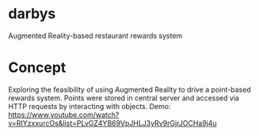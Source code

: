 # darbys
Augmented Reality-based restaurant rewards system

# Concept
Exploring the feasibility of using Augmented Reality to drive a point-based rewards system. Points were stored in central server and accessed via HTTP requests by interacting with objects. Demo: https://www.youtube.com/watch?v=RIYzxxurcOs&list=PLvGZ4YB69VpJHLJ3yRv9rGjrJOCHa9j4u
